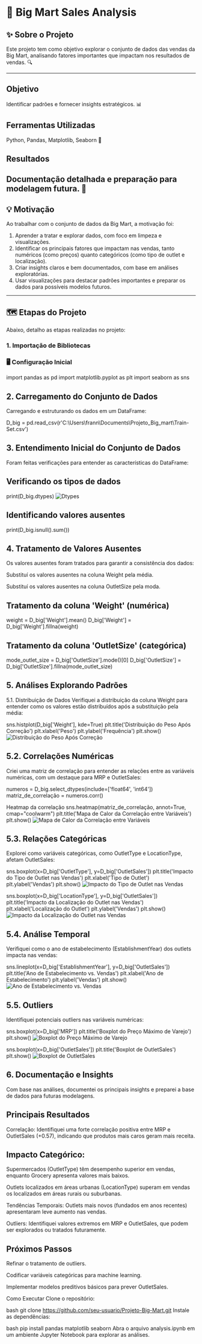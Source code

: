# 🛒 Big Mart Sales Analysis


## ✨ Sobre o Projeto
Este projeto tem como objetivo explorar o conjunto de dados das vendas da Big Mart, analisando fatores importantes que impactam nos resultados de vendas. 🔍  

---
## Objetivo
Identificar padrões e fornecer insights estratégicos. 📊

## Ferramentas Utilizadas
Python, Pandas, Matplotlib, Seaborn 🐍

## Resultados
Documentação detalhada e preparação para modelagem futura. 🚀
---

## 💡 Motivação
Ao trabalhar com o conjunto de dados da Big Mart, a motivação foi:
1. Aprender a tratar e explorar dados, com foco em limpeza e visualizações.
2. Identificar os principais fatores que impactam nas vendas, tanto numéricos (como preços) quanto categóricos (como tipo de outlet e localização).
3. Criar insights claros e bem documentados, com base em análises exploratórias.
4. Usar visualizações para destacar padrões importantes e preparar os dados para possíveis modelos futuros.

---

## 🗺️ Etapas do Projeto
Abaixo, detalho as etapas realizadas no projeto:

### 1. Importação de Bibliotecas
### 🖥️ Configuração Inicial

import pandas as pd
import matplotlib.pyplot as plt
import seaborn as sns



## 2. Carregamento do Conjunto de Dados
Carregando e estruturando os dados em um DataFrame:

D_big = pd.read_csv(r'C:\Users\frann\Documents\Projeto_Big_mart\Train-Set.csv')

## 3. Entendimento Inicial do Conjunto de Dados
Foram feitas verificações para entender as características do DataFrame:

## Verificando os tipos de dados
print(D_big.dtypes)
![Dtypes](https://github.com/user-attachments/assets/c10ba250-cd31-4ea5-b769-b86c8d537ddf)


## Identificando valores ausentes
print(D_big.isnull().sum())

## 4. Tratamento de Valores Ausentes
Os valores ausentes foram tratados para garantir a consistência dos dados:

Substituí os valores ausentes na coluna Weight pela média.

Substituí os valores ausentes na coluna OutletSize pela moda.


## Tratamento da coluna 'Weight' (numérica)
weight = D_big['Weight'].mean()
D_big['Weight'] = D_big['Weight'].fillna(weight)

## Tratamento da coluna 'OutletSize' (categórica)
mode_outlet_size = D_big['OutletSize'].mode()[0]
D_big['OutletSize'] = D_big['OutletSize'].fillna(mode_outlet_size)


## 5. Análises Explorando Padrões
5.1. Distribuição de Dados
Verifiquei a distribuição da coluna Weight para entender como os valores estão distribuídos após a substituição pela média:

sns.histplot(D_big['Weight'], kde=True)
plt.title('Distribuição do Peso Após Correção')
plt.xlabel('Peso')
plt.ylabel('Frequência')
plt.show()
![Distribuição do Peso Após Correção](https://github.com/user-attachments/assets/115b5d82-c9a7-4d23-abed-f05c7e1c2848)



## 5.2. Correlações Numéricas
Criei uma matriz de correlação para entender as relações entre as variáveis numéricas, com um destaque para MRP e OutletSales:

numeros = D_big.select_dtypes(include=['float64', 'int64'])
matriz_de_correlação = numeros.corr()

Heatmap da correlação
sns.heatmap(matriz_de_correlação, annot=True, cmap="coolwarm")
plt.title('Mapa de Calor da Correlação entre Variáveis')
plt.show()
![Mapa de Calor da Correlação entre Variáveis](https://github.com/user-attachments/assets/d3a75169-c2ab-4ee2-914c-773a48ae218c)

## 5.3. Relações Categóricas
Explorei como variáveis categóricas, como OutletType e LocationType, afetam OutletSales:

sns.boxplot(x=D_big['OutletType'], y=D_big['OutletSales'])
plt.title('Impacto do Tipo de Outlet nas Vendas')
plt.xlabel('Tipo de Outlet')
plt.ylabel('Vendas')
plt.show()
![Impacto do Tipo de Outlet nas Vendas](https://github.com/user-attachments/assets/35e1e216-8d8b-4d33-887a-18252254d6e6)


sns.boxplot(x=D_big['LocationType'], y=D_big['OutletSales'])
plt.title('Impacto da Localização do Outlet nas Vendas')
plt.xlabel('Localização do Outlet')
plt.ylabel('Vendas')
plt.show()
![Impacto da Localização do Outlet nas Vendas](https://github.com/user-attachments/assets/29c016c5-0714-4a22-8e9f-980e8eaf6bee)

## 5.4. Análise Temporal
Verifiquei como o ano de estabelecimento (EstablishmentYear) dos outlets impacta nas vendas:

sns.lineplot(x=D_big['EstablishmentYear'], y=D_big['OutletSales'])
plt.title('Ano de Estabelecimento vs. Vendas')
plt.xlabel('Ano de Estabelecimento')
plt.ylabel('Vendas')
plt.show()
![Ano de Estabelecimento vs. Vendas](https://github.com/user-attachments/assets/3579fca7-6aa6-47fc-b554-afd1deaf2ccb)

## 5.5. Outliers
Identifiquei potenciais outliers nas variáveis numéricas:


sns.boxplot(x=D_big['MRP'])
plt.title('Boxplot do Preço Máximo de Varejo')
plt.show()
![Boxplot do Preço Máximo de Varejo](https://github.com/user-attachments/assets/10bfbb45-49b8-4e9b-be81-ca97c603298a)

sns.boxplot(x=D_big['OutletSales'])
plt.title('Boxplot de OutletSales')
plt.show()
![Boxplot de OutletSales](https://github.com/user-attachments/assets/8faebe97-a0fd-4c01-aaa1-bc69f4f24d3e)

## 6. Documentação e Insights
Com base nas análises, documentei os principais insights e preparei a base de dados para futuras modelagens.



## Principais Resultados
Correlação: Identifiquei uma forte correlação positiva entre MRP e OutletSales (+0.57), indicando que produtos mais caros geram mais receita.

## Impacto Categórico:

Supermercados (OutletType) têm desempenho superior em vendas, enquanto Grocery apresenta valores mais baixos.

Outlets localizados em áreas urbanas (LocationType) superam em vendas os localizados em áreas rurais ou suburbanas.

Tendências Temporais: Outlets mais novos (fundados em anos recentes) apresentaram leve aumento nas vendas.

Outliers: Identifiquei valores extremos em MRP e OutletSales, que podem ser explorados ou tratados futuramente.


## Próximos Passos
Refinar o tratamento de outliers.

Codificar variáveis categóricas para machine learning.

Implementar modelos preditivos básicos para prever OutletSales.

Como Executar
Clone o repositório:

bash
git clone https://github.com/seu-usuario/Projeto-Big-Mart.git
Instale as dependências:

bash
pip install pandas matplotlib seaborn
Abra o arquivo analysis.ipynb em um ambiente Jupyter Notebook para explorar as análises.
